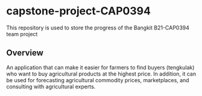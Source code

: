 # capstone-project-CAP0394
This repository is used to store the progress of the Bangkit B21-CAP0394 team project

## Overview
An application that can make it easier for farmers to find buyers (tengkulak)
who want to buy agricultural products at the highest price. In addition, it can be used for
forecasting agricultural commodity prices, marketplaces, and consulting with agricultural experts.
